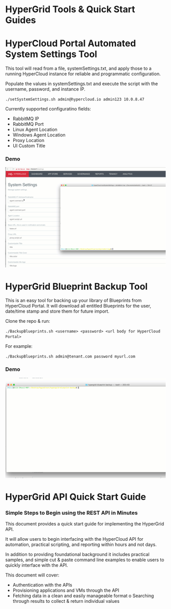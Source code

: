 # HyperGrid Tools & Quick Start Guides

# HyperCloud Portal Automated System Settings Tool

This tool will read from a file, systemSettings.txt, and apply those to a running HyperCloud instance for reliable and programmatic configuration. 

Populate the values in systemSettings.txt and execute the script with the username, password, and instance IP. 

`./setSystemSettings.sh admin@hypercloud.io admin123 10.0.8.47`

Currently supported configuratino fields:

* RabbitMQ IP
* RabbitMQ Port
* Linux Agent Location
* Windows Agent Location
* Proxy Location
* UI Custom Title

### Demo

![demo video](https://raw.githubusercontent.com/mascij/HyperCloud-AutoSystemSettings/master/demo.gif)

# HyperGrid Blueprint Backup Tool

This is an easy tool for backing up your library of Blueprints from HyperCloud Portal. It will download all entitled Blueprints for the user, date/time stamp and store them for future import.

Clone the repo & run:

`./BackupBlueprints.sh <username> <password> <url body for HyperCloud Portal>`
  
For example:

`./BackupBlueprints.sh admin@tenant.com password myurl.com`

### Demo

![alt text](https://raw.githubusercontent.com/mascij/hypergrid-blueprint-backup/master/Blueprintbackup.gif)

# HyperGrid API Quick Start Guide

### Simple Steps to Begin using the REST API in Minutes

This document provides a quick start guide for implementing the HyperGrid API. 

It will allow users to begin interfacing with the HyperCloud API for automation, practical scripting, and reporting within hours and not days. 

In addition to providing foundational background it includes practical samples, and simple cut & paste command line examples to enable users to quickly interface with the API. 

This document will cover:

* Authentication with the APIs
* Provisioning applications and VMs through the API
* Fetching data in a clean and easily manageable format
    o Searching through results to collect & return individual values 
